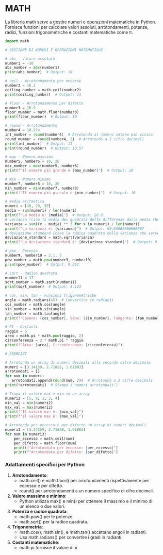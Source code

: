 # MATH

La libreria math serve a gestire numeri e operazioni matematiche in Python. Fornisce funzioni per calcolare valori assoluti, arrotondamenti, potenze, radici, funzioni trigonometriche e costanti matematiche come π.

```python  
import math

# GESTIONE DI NUMERI E OPERAZIONI MATEMATICHE

# abs - Valore assoluto  
number1 = -10  
abs_number = abs(number1)  
print(abs_number)  # Output: 10

# ceil - Arrotondamento per eccesso  
number2 = 10.1  
ceiling_number = math.ceil(number2)  
print(ceiling_number)  # Output: 11

# floor - Arrotondamento per difetto  
number3 = 10.9  
floor_number = math.floor(number3)  
print(floor_number)  # Output: 10

# round - Arrotondamento  
number4 = 10.574  
int_number = round(number4)  # Arrotonda al numero intero più vicino  
round_number = round(number4, 2)  # Arrotonda a 2 cifre decimali  
print(int_number)  # Output: 11  
print(round_number)  # Output: 10.57

# max - Numero massimo  
number5, number6 = 10, 20  
max_number = max(number5, number6)  
print(f"Il numero più grande è {max_number}")  # Output: 20

# min - Numero minimo  
number7, number8 = 10, 20  
min_number = min(number7, number8)  
print(f"Il numero più piccolo è {min_number}")  # Output: 10

# media aritmetica
numeri = [10, 20, 30]
media = sum(numeri) / len(numeri)
print(f"La media è: {media}")  # Output: 20.0
# varianza (cioe la media dei quadrati delle differenze dalla media che serve in modo da capire quanto sono distanti i numeri dalla media)
varianza = sum((x - media) ** 2 for x in numeri) / len(numeri)
print(f"La varianza è: {varianza}")  # Output: 66.66666666666667
# deviazione standard (cioe la radice quadrata della varianza che serve a capire quanto sono distanti i numeri dalla media)
deviazione_standard = math.sqrt(varianza)
print(f"La deviazione standard è: {deviazione_standard}")  # Output: 8.16496580927726

# pow - Potenza  
number9, number10 = 2.1, 3  
pow_number = math.pow(number9, number10)  
print(pow_number)  # Output: 9.261

# sqrt - Radice quadrata  
number11 = 17  
sqrt_number = math.sqrt(number11)  
print(sqrt_number)  # Output: 4.123

# cos, sin, tan - Funzioni trigonometriche  
angle = math.radians(45)  # Convertire in radianti  
cos_number = math.cos(angle)  
sin_number = math.sin(angle)  
tan_number = math.tan(angle)  
print(f"Coseno: {cos_number}, Seno: {sin_number}, Tangente: {tan_number}")

# PI - Costanti  
raggio = 5  
area = math.pi * math.pow(raggio, 2)  
circonferenza = 2 * math.pi * raggio  
print(f"Area: {area}, Circonferenza: {circonferenza}")

# ESERCIZI

# Arrotonda un array di numeri decimali alla seconda cifra decimale  
numeri = [3.14159, 2.71828, 1.61803]  
arrotondati = []
for num in numeri:  
   arrotondati.append(round(num, 2))  # Arrotonda a 2 cifre decimali
print(*arrotondati)  # Stampa i numeri arrotondati")

# Trova il valore max e min in un array  
numeri2 = [5, 9, 1, 3, 4]  
min_val = min(numeri2)  
max_val = max(numeri2)  
print(f"Il valore min è: {min_val}")  
print(f"Il valore max è: {max_val}")

# Arrotonda per eccesso e per difetto un array di numeri decimali  
numeri3 = [3.14159, 2.71828, 1.61803]  
for num in numeri3:  
    per_eccesso = math.ceil(num)  
    per_difetto = math.floor(num)  
    print(f"Arrotondato per eccesso: {per_eccesso}")  
    print(f"Arrotondato per difetto: {per_difetto}")  
```

### **Adattamenti specifici per Python**

1. **Arrotondamento**:  
   * math.ceil() e math.floor() per arrotondamenti rispettivamente per eccesso e per difetto.  
   * round() per arrotondamenti a un numero specifico di cifre decimali.  
2. **Valore massimo e minimo**:  
   * Python utilizza max() e min() per ottenere il massimo e il minimo di un elenco o due valori.  
3. **Potenza e radice quadrata**:  
   * math.pow() per le potenze.  
   * math.sqrt() per la radice quadrata.  
4. **Trigonometria**:  
   * math.cos(), math.sin(), e math.tan() accettano angoli in radianti.  
   * Usa math.radians() per convertire i gradi in radianti.  
5. **Costanti matematiche**:  
   * math.pi fornisce il valore di π.